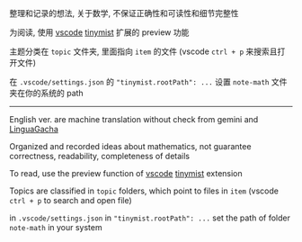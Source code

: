 整理和记录的想法, 关于数学, 不保证正确性和可读性和细节完整性

为阅读, 使用 [vscode](https://code.visualstudio.com/) [tinymist](https://github.com/Myriad-Dreamin/tinymist) 扩展的 preview 功能

主题分类在 `topic` 文件夹, 里面指向 `item` 的文件 (vscode `ctrl + p` 来搜索且打开文件)

在 `.vscode/settings.json` 的 `"tinymist.rootPath": ...` 设置 `note-math` 文件夹在你的系统的 path

---

English ver. are machine translation without check from gemini and [LinguaGacha](https://github.com/neavo/LinguaGacha)

Organized and recorded ideas about mathematics, not guarantee correctness, readability, completeness of details

To read, use the preview function of [vscode](https://code.visualstudio.com/) [tinymist](https://github.com/Myriad-Dreamin/tinymist) extension

Topics are classified in `topic` folders, which point to files in `item` (vscode `ctrl + p` to search and open file)

in `.vscode/settings.json` in `"tinymist.rootPath": ...` set the path of folder `note-math` in your system